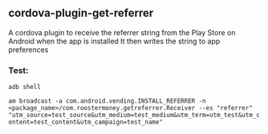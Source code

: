 ## **cordova-plugin-get-referrer**

A cordova plugin to receive the referrer string from the Play Store on Android when the app is installed
It then writes the string to app preferences 

### **Test:**

`adb shell`  

`am broadcast -a com.android.vending.INSTALL_REFERRER -n <package_name>/com.roostermoney.getreferrer.Receiver --es "referrer" "utm_source=test_source&utm_medium=test_medium&utm_term=utm_test&utm_content=test_content&utm_campaign=test_name"`